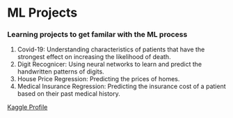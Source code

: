 # ML Projects

### Learning projects to get familar with the ML process 
1. Covid-19: Understanding characteristics of patients that have the strongest effect on increasing the likelihood of death.
2. Digit Recognicer: Using neural networks to learn and predict the handwritten patterns of digits.
3. House Price Regression: Predicting the prices of homes.
4. Medical Insurance Regression: Predicting the insurance cost of a patient based on their past medical history.

 [Kaggle Profile](https://www.kaggle.com/jairusmartinez)
